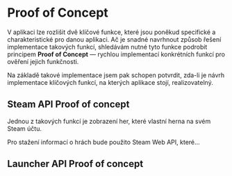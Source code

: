 # Proof of Concept

V aplikaci lze rozlišit dvě klíčové funkce, které jsou poněkud specifické a charakteristické pro danou aplikaci. Ač je snadné navrhnout způsob řešení implementace takových funkcí, shledávám nutné tyto funkce podrobit principem **Proof of Concept** — rychlou implementací konkrétních funkcí pro ověření jejich funkčnosti.

Na základě takové implementace jsem pak schopen potvrdit, zda-li je návrh implementace klíčových funkcí, na kterých aplikace stojí, realizovatelný.

## Steam API Proof of concept

Jednou z takových funkcí je zobrazení her, které vlastní herna na svém Steam účtu.

Pro stažení informací o hrách bude použito Steam Web API, které…

## Launcher API Proof of concept